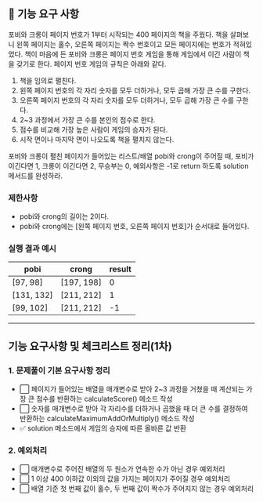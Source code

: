 ## 🚀 기능 요구 사항

포비와 크롱이 페이지 번호가 1부터 시작되는 400 페이지의 책을 주웠다. 책을 살펴보니 왼쪽 페이지는 홀수, 오른쪽 페이지는 짝수 번호이고 모든 페이지에는 번호가 적혀있었다. 책이 마음에 든 포비와 크롱은 페이지 번호 게임을 통해 게임에서 이긴 사람이 책을 갖기로 한다. 페이지 번호 게임의 규칙은 아래와 같다.

1. 책을 임의로 펼친다.
2. 왼쪽 페이지 번호의 각 자리 숫자를 모두 더하거나, 모두 곱해 가장 큰 수를 구한다.
3. 오른쪽 페이지 번호의 각 자리 숫자를 모두 더하거나, 모두 곱해 가장 큰 수를 구한다.
4. 2~3 과정에서 가장 큰 수를 본인의 점수로 한다.
5. 점수를 비교해 가장 높은 사람이 게임의 승자가 된다.
6. 시작 면이나 마지막 면이 나오도록 책을 펼치지 않는다.

포비와 크롱이 펼친 페이지가 들어있는 리스트/배열 pobi와 crong이 주어질 때, 포비가 이긴다면 1, 크롱이 이긴다면 2, 무승부는 0, 예외사항은 -1로 return 하도록 solution 메서드를 완성하라.

### 제한사항

- pobi와 crong의 길이는 2이다.
- pobi와 crong에는 [왼쪽 페이지 번호, 오른쪽 페이지 번호]가 순서대로 들어있다.

### 실행 결과 예시

| pobi | crong | result |
| --- | --- | --- |
| [97, 98] | [197, 198] | 0 |
| [131, 132] | [211, 212] | 1 |
| [99, 102] | [211, 212] | -1 |

---

## 기능 요구사항 및 체크리스트 정리(1차)

### 1. 문제풀이 기본 요구사항 정리
- ⬜ 페이지가 들어있는 배열을 매개변수로 받아 2~3 과정을 거쳤을 때 계산되는 가장 큰 점수를 반환하는 calculateScore() 메소드 작성
- ⬜ 숫자를 매개변수로 받아 각 자리수를 더하거나 곱했을 때 더 큰 수를 결정하여 반환하는 calculateMaximumAddOrMultiply() 메소드 작성
- ✅ solution 메소드에서 게임의 승자에 따른 올바른 값 반환
### 2. 예외처리
- ⬜ 매개변수로 주어진 배열의 두 원소가 연속한 수가 아닌 경우 예외처리
- ⬜ 1 이상 400 이하값 이외의 값을 가지는 페이지가 주어질 경우 예외처리
- ⬜ 배열 기준 첫 번째 값이 홀수, 두 번째 값이 짝수가 주어지지 않는 경우 예외처리


















